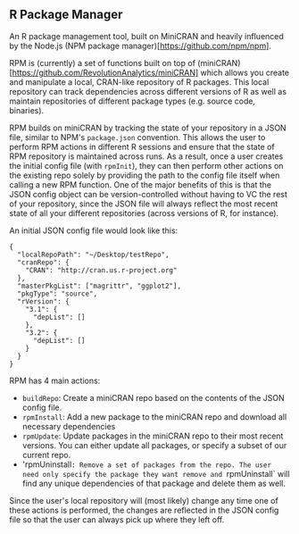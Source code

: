 ## R Package Manager

An R package management tool, built on MiniCRAN and heavily influenced by the Node.js (NPM package manager)[https://github.com/npm/npm].

RPM is (currently) a set of functions built on top of (miniCRAN)[https://github.com/RevolutionAnalytics/miniCRAN] which allows you create and manipulate a local, CRAN-like repository of R packages. This local repository can track dependencies across different versions of R as well as maintain repositories of different package types (e.g. source code, binaries).

RPM builds on miniCRAN by tracking the state of your repository in a JSON file, similar to NPM's `package.json` convention. This allows the user to perform RPM actions in different R sessions and ensure that the state of RPM repository is maintained across runs. As a result, once a user creates the initial config file (with `rpmInit`), they can then perform other actions on the existing repo solely by providing the path to the config file itself when calling a new RPM function. One of the major benefits of this is that the JSON config object can be version-controlled without having to VC the rest of your repository, since the JSON file will always reflect the most recent state of all your different repositories (across versions of R, for instance).

An initial JSON config file would look like this:
```
{
  "localRepoPath": "~/Desktop/testRepo",
  "cranRepo": {
    "CRAN": "http://cran.us.r-project.org"
  },
  "masterPkgList": ["magrittr", "ggplot2"],
  "pkgType": "source",
  "rVersion": {
    "3.1": {
      "depList": []
    },
    "3.2": {
      "depList": []
    }
  }
}
```

RPM has 4 main actions:

  - `buildRepo`: Create a miniCRAN repo based on the contents of the JSON config file.
  - `rpmInstall`: Add a new package to the miniCRAN repo and download all necessary dependencies
  - `rpmUpdate`: Update packages in the miniCRAN repo to their most recent versions. You can either update all packages, or specify a subset of our current repo.
  - 'rpmUninstall`: Remove a set of packages from the repo. The user need only specify the package they want remove and `rpmUninstall` will find any unique dependencies of that package and delete them as well.

Since the user's local repository will (most likely) change any time one of these actions is performed, the changes are reflected in the JSON config file so that the user can always pick up where they left off.
